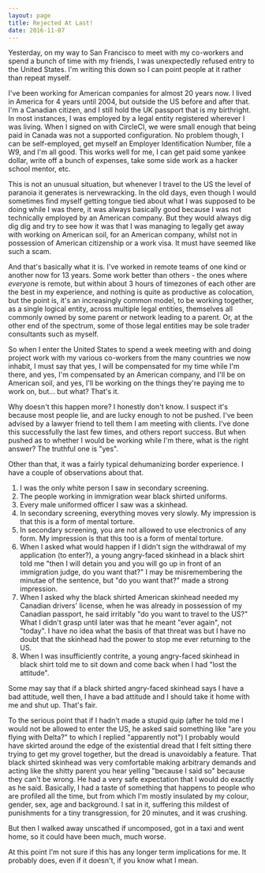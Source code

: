 ```yaml
---
layout: page
title: Rejected At Last!
date: 2016-11-07
---
```


Yesterday, on my way to San Francisco to meet with my co-workers and spend a bunch of time with my friends, I was unexpectedly refused entry to the United States. I'm writing this down so I can point people at it rather than repeat myself.

I've been working for American companies for almost 20 years now. I lived in America for 4 years until 2004, but outside the US before and after that. I'm a Canadian citizen, and I still hold the UK passport that is my birthright. In most instances, I was employed by a legal entity registered wherever I was living. When I signed on with CircleCI, we were small enough that being paid in Canada was not a supported configuration. No problem though, I can be self-employed, get myself an Employer Identification Number, file a W9, and I'm all good. This works well for me, I can get paid some yankee dollar, write off a bunch of expenses, take some side work as a hacker school mentor, etc.

This is not an unusual situation, but whenever I travel to the US the level of paranoia it generates is nervewracking. In the old days, even though I would sometimes find myself getting tongue tied about what I was supposed to be doing while I was there, it was always basically good because I was not technically employed by an American company. But they would always dig dig dig and try to see how it was that I was managing to legally get away with working on American soil, for an American company, whilst not in possession of American citizenship or a work visa. It must have seemed like such a scam.

And that's basically what it is. I've worked in remote teams of one kind or another now for 13 years. Some work better than others - the ones where *everyone* is remote, but within about 3 hours of timezones of each other are the best in my experience, and nothing is quite as productive as colocation, but the point is, it's an increasingly common model, to be working together, as a single logical entity, across multiple legal entities, themselves all commonly owned by some parent or network leading to a parent. Or, at the other end of the spectrum, some of those legal entities may be sole trader consultants such as myself.

So when I enter the United States to spend a week meeting with and doing project work with my various co-workers from the many countries we now inhabit, I must say that yes, I will be compensated for my time while I'm there, and yes, I'm compensated by an American company, and I'll be on American soil, and yes, I'll be working on the things they're paying me to work on, but... but what? That's it.

Why doesn't this happen more? I honestly don't know. I suspect it's because most people lie, and are lucky enough to not be pushed. I've been advised by a lawyer friend to tell them I am meeting with clients. I've done this successfully the last few times, and others report success. But when pushed as to whether I would be working while I'm there, what is the right answer? The truthful one is "yes".

Other than that, it was a fairly typical dehumanizing border experience. I have a couple of observations about that.

1. I was the only white person I saw in secondary screening.
2. The people working in immigration wear black shirted uniforms.
3. Every male uniformed officer I saw was a skinhead.
4. In secondary screening, everything moves very slowly. My impression is that this is a form of mental torture.
5. In secondary screening, you are not allowed to use electronics of any form. My impression is that this too is a form of mental torture.
6. When I asked what would happen if I didn't sign the withdrawal of my application (to enter?), a young angry-faced skinhead in a black shirt told me "then I will detain you and you will go up in front of an immigration judge, do you want that?" I may be misremembering the minutae of the sentence, but "do you want that?" made a strong impression.
7. When I asked why the black shirted American skinhead needed my Canadian drivers' license, when he was already in possession of my Canadian passport, he said irritably "do you want to travel to the US?" What I didn't grasp until later was that he meant "ever again", not "today". I have no idea what the basis of that threat was but I have no doubt that the skinhead had the power to stop me ever returning to the US.
8. When I was insufficiently contrite, a young angry-faced skinhead in black shirt told me to sit down and come back when I had "lost the attitude".

Some may say that if a black shirted angry-faced skinhead says I have a bad attitude, well then, I have a bad attitude and I should take it home with me and shut up. That's fair.

To the serious point that if I hadn't made a stupid quip (after he told me I would not be allowed to enter the US, he asked said something like "are you flying with Delta?" to which I replied "apparently not") I probably would have skirted around the edge of the existential dread that I felt sitting there trying to get my grovel together, but the dread is unavoidably a feature. That black shirted skinhead was very comfortable making arbitrary demands and acting like the shitty parent you hear yelling "because I said so" because they can't be wrong. He had a very safe expectation that I would do exactly as he said. Basically, I had a taste of something that happens to people who are profiled all the time, but from which I'm mostly insulated by my colour, gender, sex, age and background. I sat in it, suffering this mildest of punishments for a tiny transgression, for 20 minutes, and it was crushing.

But then I walked away unscathed if uncomposed, got in a taxi and went home, so it could have been much, much worse.

At this point I'm not sure if this has any longer term implications for me. It probably does, even if it doesn't, if you know what I mean.
